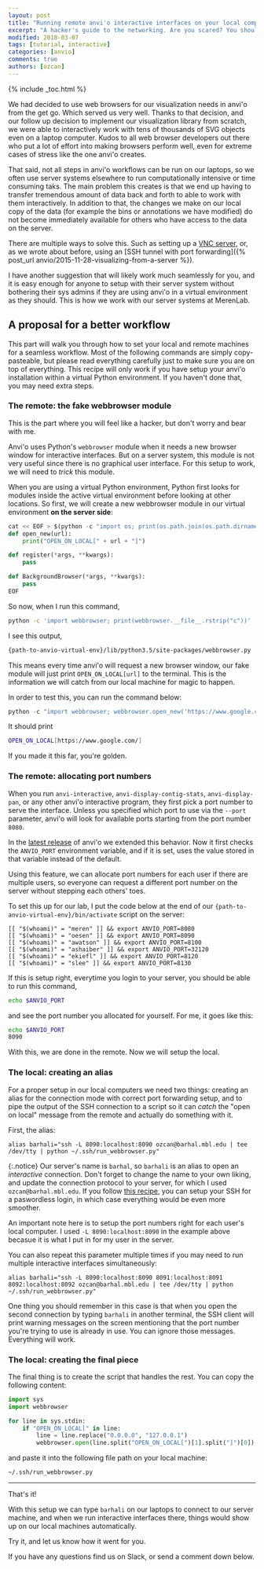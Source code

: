 ```yaml
---
layout: post
title: "Running remote anvi'o interactive interfaces on your local computer"
excerpt: "A hacker's guide to the networking. Are you scared? You should be!"
modified: 2018-03-07
tags: [tutorial, interactive]
categories: [anvio]
comments: true
authors: [ozcan]
---
```



{% include _toc.html %}


We had decided to use web browsers for our visualization needs in anvi'o from the get go. Which served us very well. Thanks to that decision, and our follow up decision to implement our visualization library from scratch, we were able to interactively work with tens of thousands of SVG objects even on a laptop computer. Kudos to all web browser developers out there who put a lot of effort into making browsers perform well, even for extreme cases of stress like the one anvi'o creates.

That said, not all steps in anvi'o workflows can be run on our laptops, so we often use server systems elsewhere to run computationally intensive or time consuming taks. The main problem this creates is that we end up having to transfer tremendous amount of data back and forth to able to work with them interactively. In addition to that, the changes we make on our local copy of the data (for example the bins or annotations we have modified) do not become immediately available for others who have access to the data on the server.

There are multiple ways to solve this. Such as setting up a [VNC server](https://en.wikipedia.org/wiki/Virtual_Network_Computing), or, as we wrote about before, using an [SSH tunnel with port forwarding]({% post_url anvio/2015-11-28-visualizing-from-a-server %}).

I have another suggestion that will likely work much seamlessly for you, and it is easy enough for anyone to setup with their server system without bothering their sys admins if they are using anvi'o in a virtual environment as they should. This is how we work with our server systems at MerenLab.

## A proposal for a better workflow ##

This part will walk you through how to set your local and remote machines for a seamless workflow. Most of the following commands are simply copy-pasteable, but please read everything carefully just to make sure you are on top of everything. This recipe will only work if you have setup your anvi'o installation within a virtual Python environment. If you haven't done that, you may need extra steps.

### The remote: the fake webbrowser module

This is the part where you will feel like a hacker, but don't worry and bear with me.

Anvi'o uses Python's `webbrowser` module when it needs a new browser window for interactive interfaces. But on a server system, this module is not very useful since there is no graphical user interface. For this setup to work, we will need to *trick* this module.

When you are using a virtual Python environment, Python first looks for modules inside the active virtual environment before looking at other locations. So first, we will create a new webbrowser module in our virtual environment **on the server side**:

``` python
cat << EOF > $(python -c "import os; print(os.path.join(os.path.dirname(os.path.abspath(os.__file__)), 'webbrowser.py'))")
def open_new(url):
    print("OPEN_ON_LOCAL[" + url + "]")

def register(*args, **kwargs):
    pass

def BackgroundBrowser(*args, **kwargs):
    pass
EOF
```

So now, when I run this command,

``` bash
python -c 'import webbrowser; print(webbrowser.__file__.rstrip("c"))'
```

I see this output,

``` bash
{path-to-anvio-virtual-env}/lib/python3.5/site-packages/webbrowser.py
```

This means every time anvi'o will request a new browser window, our fake module will just print `OPEN_ON_LOCAL[url]` to the terminal. This is the information we will catch from our local machine for magic to happen.

In order to test this, you can run the command below:

```python
python -c "import webbrowser; webbrowser.open_new('https://www.google.com/')"
```

It should print

```bash
OPEN_ON_LOCAL[https://www.google.com/]
```

If you made it this far, you're golden.


### The remote: allocating port numbers

When you run `anvi-interactive`, `anvi-display-contig-stats`, `anvi-display-pan`, or any other anvi'o interactive program, they first pick a port number to serve the interface. Unless you specified which port to use via the `--port` parameter, anvi'o will look for available ports starting from the port number `8080`.

In the [latest release](https://github.com/merenlab/anvio/releases) of anvi'o we extended this behavior. Now it first checks the `ANVIO_PORT` environment variable, and if it is set, uses the value stored in that variable instead of the default.

Using this feature, we can allocate port numbers for each user if there are multiple users, so everyone can request a different port number on the server without stepping each others' toes.

To set this up for our lab, I put the code below at the end of our `{path-to-anvio-virtual-env}/bin/activate` script on the server: 

```
[[ "$(whoami)" = "meren" ]] && export ANVIO_PORT=8080
[[ "$(whoami)" = "oesen" ]] && export ANVIO_PORT=8090
[[ "$(whoami)" = "awatson" ]] && export ANVIO_PORT=8100
[[ "$(whoami)" = "ashaiber" ]] && export ANVIO_PORT=32120
[[ "$(whoami)" = "ekiefl" ]] && export ANVIO_PORT=8120
[[ "$(whoami)" = "slee" ]] && export ANVIO_PORT=8130
```

If this is setup right, everytime you login to your server, you should be able to run this command,

``` bash
echo $ANVIO_PORT
```

and see the port number you allocated for yourself. For me, it goes like this:

``` bash
echo $ANVIO_PORT
8090
```

With this, we are done in the remote. Now we will setup the local.


### The local: creating an alias

For a proper setup in our local computers we need two things: creating an alias for the connection mode with correct port forwarding setup, and to pipe the output of the SSH connection to a script so it can *catch* the "open on local" message from the remote and actually do something with it.

First, the alias:

```
alias barhali="ssh -L 8090:localhost:8090 ozcan@barhal.mbl.edu | tee /dev/tty | python ~/.ssh/run_webbrowser.py"
```

{:.notice}
Our server's name is `barhal`, so `barhali` is an alias to open an *interactive* connection. Don't forget to change the name to your own liking, and update the connection protocol to your server, for which I used `ozcan@barhal.mbl.edu`. If you follow [this recipe](http://www.linuxproblem.org/art_9.html), you can setup your SSH for a paswordless login, in which case everything would be even more smoother.

An important note here is to setup the port numbers right for each user's local computer. I used `-L 8090:localhost:8090` in the example above becasue it is what I put in for my user in the server.

You can also repeat this parameter multiple times if you may need to run multiple interactive interfaces simultaneously:

```
alias barhali="ssh -L 8090:localhost:8090 8091:localhost:8091 8092:localhost:8092 ozcan@barhal.mbl.edu | tee /dev/tty | python ~/.ssh/run_webbrowser.py"
```

One thing you should remember in this case is that when you open the second connection by typing `barhali` in another terminal, the SSH client will print warning messages on the screen mentioning that the port number you're trying to use is already in use. You can ignore those messages. Everything will work.

### The local: creating the final piece

The final thing is to create the script that handles the rest. You can copy the following content:

``` python
import sys
import webbrowser

for line in sys.stdin:
    if "OPEN_ON_LOCAL[" in line:
        line = line.replace("0.0.0.0", "127.0.0.1")
        webbrowser.open(line.split("OPEN_ON_LOCAL[")[1].split("]")[0])
```

and paste it into the following file path on your local machine:

```
~/.ssh/run_webbrowser.py
```

---

That's it!

With this setup we can type `barhali` on our laptops to connect to our server machine, and when we run interactive interfaces there, things would show up on our local machines automatically.

Try it, and let us know how it went for you.

If you have any questions find us on Slack, or send a comment down below.

